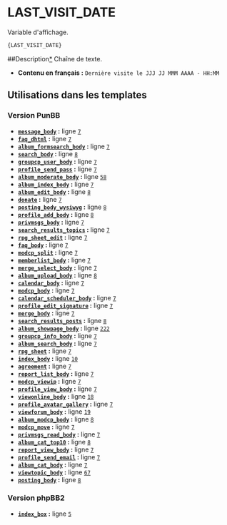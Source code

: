 # LAST_VISIT_DATE


Variable d'affichage.

```html
{LAST_VISIT_DATE}
```

##Description[*](https://fa-tvars.appspot.com/var/LAST_VISIT_DATE)
Chaîne de texte.

* __Contenu en français :__ `Dernière visite le JJJ JJ MMM AAAA - HH:MM`

## Utilisations dans les templates

### Version PunBB
* __[`message_body`](../tpl/var/punbb/message_body.md#readme) :__ ligne [`7`](../tpl/src/punbb/message_body.tpl#L7)
* __[`faq_dhtml`](../tpl/var/punbb/faq_dhtml.md#readme) :__ ligne [`7`](../tpl/src/punbb/faq_dhtml.tpl#L7)
* __[`album_formsearch_body`](../tpl/var/punbb/album_formsearch_body.md#readme) :__ ligne [`7`](../tpl/src/punbb/album_formsearch_body.tpl#L7)
* __[`search_body`](../tpl/var/punbb/search_body.md#readme) :__ ligne [`8`](../tpl/src/punbb/search_body.tpl#L8)
* __[`groupcp_user_body`](../tpl/var/punbb/groupcp_user_body.md#readme) :__ ligne [`7`](../tpl/src/punbb/groupcp_user_body.tpl#L7)
* __[`profile_send_pass`](../tpl/var/punbb/profile_send_pass.md#readme) :__ ligne [`7`](../tpl/src/punbb/profile_send_pass.tpl#L7)
* __[`album_moderate_body`](../tpl/var/punbb/album_moderate_body.md#readme) :__ ligne [`58`](../tpl/src/punbb/album_moderate_body.tpl#L58)
* __[`album_index_body`](../tpl/var/punbb/album_index_body.md#readme) :__ ligne [`7`](../tpl/src/punbb/album_index_body.tpl#L7)
* __[`album_edit_body`](../tpl/var/punbb/album_edit_body.md#readme) :__ ligne [`8`](../tpl/src/punbb/album_edit_body.tpl#L8)
* __[`donate`](../tpl/var/punbb/donate.md#readme) :__ ligne [`7`](../tpl/src/punbb/donate.tpl#L7)
* __[`posting_body_wysiwyg`](../tpl/var/punbb/posting_body_wysiwyg.md#readme) :__ ligne [`8`](../tpl/src/punbb/posting_body_wysiwyg.tpl#L8)
* __[`profile_add_body`](../tpl/var/punbb/profile_add_body.md#readme) :__ ligne [`8`](../tpl/src/punbb/profile_add_body.tpl#L8)
* __[`privmsgs_body`](../tpl/var/punbb/privmsgs_body.md#readme) :__ ligne [`7`](../tpl/src/punbb/privmsgs_body.tpl#L7)
* __[`search_results_topics`](../tpl/var/punbb/search_results_topics.md#readme) :__ ligne [`7`](../tpl/src/punbb/search_results_topics.tpl#L7)
* __[`rpg_sheet_edit`](../tpl/var/punbb/rpg_sheet_edit.md#readme) :__ ligne [`7`](../tpl/src/punbb/rpg_sheet_edit.tpl#L7)
* __[`faq_body`](../tpl/var/punbb/faq_body.md#readme) :__ ligne [`7`](../tpl/src/punbb/faq_body.tpl#L7)
* __[`modcp_split`](../tpl/var/punbb/modcp_split.md#readme) :__ ligne [`7`](../tpl/src/punbb/modcp_split.tpl#L7)
* __[`memberlist_body`](../tpl/var/punbb/memberlist_body.md#readme) :__ ligne [`7`](../tpl/src/punbb/memberlist_body.tpl#L7)
* __[`merge_select_body`](../tpl/var/punbb/merge_select_body.md#readme) :__ ligne [`7`](../tpl/src/punbb/merge_select_body.tpl#L7)
* __[`album_upload_body`](../tpl/var/punbb/album_upload_body.md#readme) :__ ligne [`8`](../tpl/src/punbb/album_upload_body.tpl#L8)
* __[`calendar_body`](../tpl/var/punbb/calendar_body.md#readme) :__ ligne [`7`](../tpl/src/punbb/calendar_body.tpl#L7)
* __[`modcp_body`](../tpl/var/punbb/modcp_body.md#readme) :__ ligne [`7`](../tpl/src/punbb/modcp_body.tpl#L7)
* __[`calendar_scheduler_body`](../tpl/var/punbb/calendar_scheduler_body.md#readme) :__ ligne [`7`](../tpl/src/punbb/calendar_scheduler_body.tpl#L7)
* __[`profile_edit_signature`](../tpl/var/punbb/profile_edit_signature.md#readme) :__ ligne [`7`](../tpl/src/punbb/profile_edit_signature.tpl#L7)
* __[`merge_body`](../tpl/var/punbb/merge_body.md#readme) :__ ligne [`7`](../tpl/src/punbb/merge_body.tpl#L7)
* __[`search_results_posts`](../tpl/var/punbb/search_results_posts.md#readme) :__ ligne [`8`](../tpl/src/punbb/search_results_posts.tpl#L8)
* __[`album_showpage_body`](../tpl/var/punbb/album_showpage_body.md#readme) :__ ligne [`222`](../tpl/src/punbb/album_showpage_body.tpl#L222)
* __[`groupcp_info_body`](../tpl/var/punbb/groupcp_info_body.md#readme) :__ ligne [`7`](../tpl/src/punbb/groupcp_info_body.tpl#L7)
* __[`album_search_body`](../tpl/var/punbb/album_search_body.md#readme) :__ ligne [`7`](../tpl/src/punbb/album_search_body.tpl#L7)
* __[`rpg_sheet`](../tpl/var/punbb/rpg_sheet.md#readme) :__ ligne [`7`](../tpl/src/punbb/rpg_sheet.tpl#L7)
* __[`index_body`](../tpl/var/punbb/index_body.md#readme) :__ ligne [`10`](../tpl/src/punbb/index_body.tpl#L10)
* __[`agreement`](../tpl/var/punbb/agreement.md#readme) :__ ligne [`7`](../tpl/src/punbb/agreement.tpl#L7)
* __[`report_list_body`](../tpl/var/punbb/report_list_body.md#readme) :__ ligne [`7`](../tpl/src/punbb/report_list_body.tpl#L7)
* __[`modcp_viewip`](../tpl/var/punbb/modcp_viewip.md#readme) :__ ligne [`7`](../tpl/src/punbb/modcp_viewip.tpl#L7)
* __[`profile_view_body`](../tpl/var/punbb/profile_view_body.md#readme) :__ ligne [`7`](../tpl/src/punbb/profile_view_body.tpl#L7)
* __[`viewonline_body`](../tpl/var/punbb/viewonline_body.md#readme) :__ ligne [`18`](../tpl/src/punbb/viewonline_body.tpl#L18)
* __[`profile_avatar_gallery`](../tpl/var/punbb/profile_avatar_gallery.md#readme) :__ ligne [`7`](../tpl/src/punbb/profile_avatar_gallery.tpl#L7)
* __[`viewforum_body`](../tpl/var/punbb/viewforum_body.md#readme) :__ ligne [`19`](../tpl/src/punbb/viewforum_body.tpl#L19)
* __[`album_modcp_body`](../tpl/var/punbb/album_modcp_body.md#readme) :__ ligne [`8`](../tpl/src/punbb/album_modcp_body.tpl#L8)
* __[`modcp_move`](../tpl/var/punbb/modcp_move.md#readme) :__ ligne [`7`](../tpl/src/punbb/modcp_move.tpl#L7)
* __[`privmsgs_read_body`](../tpl/var/punbb/privmsgs_read_body.md#readme) :__ ligne [`7`](../tpl/src/punbb/privmsgs_read_body.tpl#L7)
* __[`album_cat_top10`](../tpl/var/punbb/album_cat_top10.md#readme) :__ ligne [`8`](../tpl/src/punbb/album_cat_top10.tpl#L8)
* __[`report_view_body`](../tpl/var/punbb/report_view_body.md#readme) :__ ligne [`7`](../tpl/src/punbb/report_view_body.tpl#L7)
* __[`profile_send_email`](../tpl/var/punbb/profile_send_email.md#readme) :__ ligne [`7`](../tpl/src/punbb/profile_send_email.tpl#L7)
* __[`album_cat_body`](../tpl/var/punbb/album_cat_body.md#readme) :__ ligne [`7`](../tpl/src/punbb/album_cat_body.tpl#L7)
* __[`viewtopic_body`](../tpl/var/punbb/viewtopic_body.md#readme) :__ ligne [`67`](../tpl/src/punbb/viewtopic_body.tpl#L67)
* __[`posting_body`](../tpl/var/punbb/posting_body.md#readme) :__ ligne [`8`](../tpl/src/punbb/posting_body.tpl#L8)

### Version phpBB2
* __[`index_box`](../tpl/var/subsilver/index_box.md#readme) :__ ligne [`5`](../tpl/src/subsilver/index_box.tpl#L5)